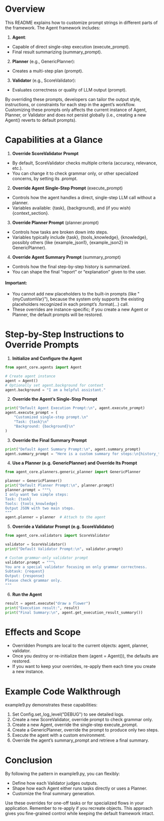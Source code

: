 # Overview

This README explains how to customize prompt strings in different parts of the framework. The Agent framework includes:

1. **Agent**:

- Capable of direct single-step execution (execute_prompt).
- Final result summarizing (summary_prompt).

2. **Planner** (e.g., GenericPlanner):

- Creates a multi-step plan (prompt).

3. **Validator** (e.g., ScoreValidator):

- Evaluates correctness or quality of LLM output (prompt).

By overriding these prompts, developers can tailor the output style, instructions, or constraints for each step in the agent’s workflow. Customizing these prompts only affects the current instance of Agent, Planner, or Validator and does not persist globally (i.e., creating a new Agent() reverts to default prompts).

# Capabilities at a Glance

1. **Override ScoreValidator Prompt**

- By default, ScoreValidator checks multiple criteria (accuracy, relevance, etc.).
- You can change it to check grammar only, or other specialized concerns, by setting its .prompt.

2. **Override Agent Single-Step Prompt** (execute_prompt)

- Controls how the agent handles a direct, single-step LLM call without a planner.
- Variables available: {task}, {background}, and (if you wish) {context_section}.

3. **Override Planner Prompt** (planner.prompt)

- Controls how tasks are broken down into steps.
- Variables typically include {task}, {tools_knowledge}, {knowledge}, possibly others (like {example_json1}, {example_json2} in GenericPlanner).

4. **Override Agent Summary Prompt** (summary_prompt)

- Controls how the final step-by-step history is summarized.
- You can shape the final “report” or “explanation” given to the user.

#### Important:

- You cannot add new placeholders to the built-in prompts (like "{myCustomVar}"), because the system only supports the existing placeholders recognized in each prompt’s .format(...) call.
- These overrides are instance-specific; if you create a new Agent or Planner, the default prompts will be restored.

# Step-by-Step Instructions to Override Prompts

1. **Initialize and Configure the Agent**

```python
from agent_core.agents import Agent

# Create agent instance
agent = Agent()
# Optionally set agent.background for context
agent.background = "I am a helpful assistant."
```

2. **Override the Agent’s Single-Step Prompt**

```python
print("Default Agent Execution Prompt:\n", agent.execute_prompt)
agent.execute_prompt = (
    "Customized single-step prompt.\n"
    "Task: {task}\n"
    "Background: {background}\n"
)
```

3. **Override the Final Summary Prompt**

```python
print("Default Agent Summary Prompt:\n", agent.summary_prompt)
agent.summary_prompt = "Here is a custom summary for steps:\n{history_text}"
```

4. **Use a Planner (e.g. GenericPlanner) and Override Its Prompt**

```python
from agent_core.planners.generic_planner import GenericPlanner

planner = GenericPlanner()
print("Default Planner Prompt:\n", planner.prompt)
planner.prompt = """\
I only want two simple steps:
Task: {task}
Tools: {tools_knowledge}
Output JSON with two main steps.
"""
agent.planner = planner  # Attach to the agent
```

5. **Override a Validator Prompt (e.g. ScoreValidator)**

```python
from agent_core.validators import ScoreValidator

validator = ScoreValidator()
print("Default Validator Prompt:\n", validator.prompt)

# Custom grammar-only validator prompt
validator.prompt = """\
You are a special validator focusing on only grammar correctness.
Subtask: {request}
Output: {response}
Please check grammar only.
"""
```

6. **Run the Agent**

```python
result = agent.execute("draw a flower")
print("Execution result:", result)
print("Final Summary:\n", agent.get_execution_result_summary())
```

# Effects and Scope

- Overridden Prompts are local to the current objects: agent, planner, validator.
- Once you destroy or re-initialize them (agent = Agent()), the defaults are restored.
- If you want to keep your overrides, re-apply them each time you create a new instance.

# Example Code Walkthrough

example9.py demonstrates these capabilities:

1. Set Config.set_log_level("DEBUG") to see detailed logs.
2. Create a new ScoreValidator, override prompt to check grammar only.
3. Create a new Agent, override the single-step execute_prompt.
4. Create a GenericPlanner, override the prompt to produce only two steps.
5. Execute the agent with a custom environment.
6. Override the agent’s summary_prompt and retrieve a final summary.

# Conclusion

By following the pattern in example9.py, you can flexibly:

- Define how each Validator judges outputs.
- Shape how each Agent either runs tasks directly or uses a Planner.
- Customize the final summary generation.

Use these overrides for one-off tasks or for specialized flows in your application. Remember to re-apply if you recreate objects. This approach gives you fine-grained control while keeping the default framework intact.
